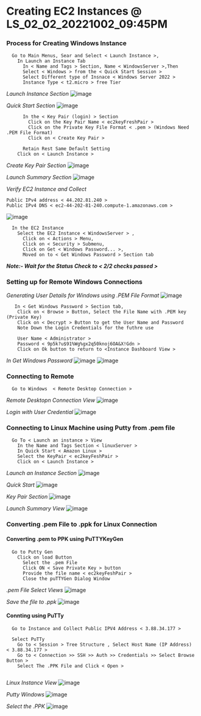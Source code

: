 
# Creating EC2 Instances @ LS_02_02_20221002_09:45PM


### Process for Creating Windows Instance ###
```
  Go to Main Menus, Sear and Select < Launch Instance >, 
    In Launch an Instance Tab
      In < Name and Tags > Section, Name < WindowsServer >,Then
      Select < Windows > from the < Quick Start Session > 
      Select Different type of Insnace < Windows Server 2022 >
      Instance Type < t2.micro > free Tier
```
_Launch Instance Section_
![image](https://user-images.githubusercontent.com/111234771/201285861-6e9363f4-5ee4-40bc-b9a1-59b3e52ade43.png)

_Quick Start Section_
![image](https://user-images.githubusercontent.com/111234771/201286270-b8b4aed5-c6cd-40b5-961c-415470c36cbb.png)

```
      In the < Key Pair (login) > Section
        Click on the Key Pair Name < ec2keyFreshPair >
        Click on the Private Key File Format < .pem > (Windows Need .PEM File Format)
        Click on < Create Key Pair >
      
      Retain Rest Same Default Setting
    Click on < Launch Instance >
```
_Create Key Pair Section_
![image](https://user-images.githubusercontent.com/111234771/201286421-68c5a07f-464e-4a1e-b772-523dc962e8b1.png)

_Launch Summary Section_
![image](https://user-images.githubusercontent.com/111234771/201286960-474f067d-0856-4abb-87f7-b32ae930be70.png)

_Verify EC2 Instance and Collect_
```
Public IPv4 address < 44.202.81.240 >
Public IPv4 DNS < ec2-44-202-81-240.compute-1.amazonaws.com >
```
![image](https://user-images.githubusercontent.com/111234771/201289310-7077da0e-c399-41ae-a834-6549a07715c5.png)


```
  In the EC2 Instance
    Select the EC2 Instance < WindowsServer > , 
      Click on < Actions > Menu, 
      Click on < Security > Submenu,
      Click on Get < Windows Password... >,
      Moved on to < Get Windows Password > Section tab
```
***Note:- Wait for the Status Check to < 2/2 checks passed >***

### Setting up for Remote Windows Connections ###
_Generating User Details for Windows using .PEM File Format_
![image](https://user-images.githubusercontent.com/111234771/201287198-c0c7fa98-702a-4ede-a713-041ea42c3fdd.png)

```
   In < Get Windows Password > Section tab,
    Click on < Browse > Button, Select the File Name with .PEM key (Private Key)
    Click on < Decrypt > Button to get the User Name and Password
    Note Down the Login Credentials for the futhre use
    
    User Name < Administrator >
    Password < 9p5k?u$91%Wg%gx2q50knoj6OA&X!Gdn > 
    Click on Ok button to return to <Instance Dashboard View >
```
_In Get Windows Password_
![image](https://user-images.githubusercontent.com/111234771/201290243-5581b5c7-3c85-430d-b6d5-d7d84d190afa.png)
![image](https://user-images.githubusercontent.com/111234771/201290548-755d1951-4984-47f8-a069-3a0650473fc2.png)

### Connecting to Remote ###
```
  Go to Windows  < Remote Desktop Connection >
```
_Remote Desktopn Connection View_
![image](https://user-images.githubusercontent.com/111234771/201292304-9775f4ad-71b9-478f-b039-bdad72fa6dfa.png)

_Login with User Credential_
![image](https://user-images.githubusercontent.com/111234771/201292478-24602684-2940-4926-b73b-df6ebebc3ee5.png)


### Connecting to Linux Machine using Putty from .pem file ###
```
  Go To < Launch an instance > View
    In the Name and Tags Section < linuxServer >
    In Quick Start < Amazon Linux >
    Select the KeyPair < ec2keyFeshPair >
    Click on < Launch Instance >
```

_Launch an Instance Section_
![image](https://user-images.githubusercontent.com/111234771/201302591-dfd6efc3-e098-4b71-bb65-a0a6cdbb57f2.png)


_Quick Start_
![image](https://user-images.githubusercontent.com/111234771/201302639-38f21346-5bf1-4e4a-8ef4-da6b3d76beec.png)

_Key Pair Section_
![image](https://user-images.githubusercontent.com/111234771/201302718-fe2c7731-9357-4a67-ae02-1d5b007dba47.png)

_Launch Summary View_
![image](https://user-images.githubusercontent.com/111234771/201302797-f0965ba6-5238-499d-ba79-aacd6b66d417.png)

### Converting .pem File to .ppk for Linux Connection ###

#### Converting .pem to PPK using PuTTYKeyGen ####
```
  Go to Putty Gen
    Click on load Button
      Select the .pem File
      Click ON < Save Private Key > button
      Provide the file name < ec2keyFeshPair >
      Close the puTTYGen Dialog Window
```

_.pem File Select Views_
![image](https://user-images.githubusercontent.com/111234771/201305126-ab109759-7537-432d-8735-3da3d424699a.png)

_Save the file to .ppk_
![image](https://user-images.githubusercontent.com/111234771/201305835-3491e885-c83f-4991-9a20-15d6acc0cf47.png)

#### Connting using PuTTy ####
```
  Go to Instance and Collect Public IPV4 Address < 3.88.34.177 >
  
  Select PuTTy
    Go to < Session > Tree Structure , Select Host Name (IP Address)  < 3.88.34.177 >
    Go to < Connection >> SSH >> Auth >> Credentials >> Select Browse Button >
    Select The .PPK File and Click < Open >
    
```

_Linux Instance View_
![image](https://user-images.githubusercontent.com/111234771/201306292-beaba701-29f8-480f-b147-fa4d411e0760.png)

_Putty Windows_
![image](https://user-images.githubusercontent.com/111234771/201307725-614455ab-44bb-4723-964f-6559c6e31dfe.png)

_Select the .PPK_
![image](https://user-images.githubusercontent.com/111234771/201320326-1b10e6de-3ba8-4e22-9386-3b6a2ffaa34b.png)


